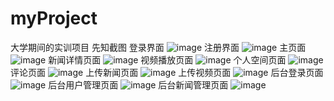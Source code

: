 # myProject
大学期间的实训项目
先知截图
登录界面
![image](https://github.com/WhaleF/myProject/blob/master/imgs/login.png)
注册界面
![image](https://github.com/WhaleF/myProject/blob/master/imgs/regist.png)
主页面
![image](https://github.com/WhaleF/myProject/blob/master/imgs/main.png)
新闻详情页面
![image](https://github.com/WhaleF/myProject/blob/master/imgs/newsDetail.png)
视频播放页面
![image](https://github.com/WhaleF/myProject/blob/master/imgs/video.png)
个人空间页面
![image](https://github.com/WhaleF/myProject/blob/master/imgs/personalZone.png)
评论页面
![image](https://github.com/WhaleF/myProject/blob/master/imgs/discuss.png)
上传新闻页面
![image](https://github.com/WhaleF/myProject/blob/master/imgs/uploadNews.png)
上传视频页面
![image](https://github.com/WhaleF/myProject/blob/master/imgs/uploadVideo.png)
后台登录页面
![image](https://github.com/WhaleF/myProject/blob/master/imgs/bgLogin.png)
后台用户管理页面
![image](https://github.com/WhaleF/myProject/blob/master/imgs/usergl.png)
后台新闻管理页面
![image](https://github.com/WhaleF/myProject/blob/master/imgs/newsgl.png)


